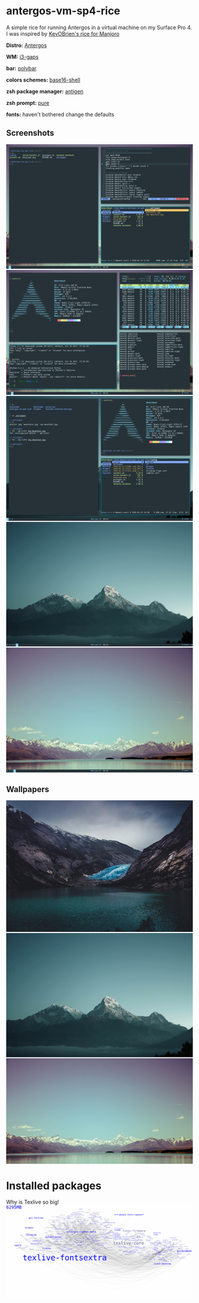 # antergos-vm-sp4-rice
A simple rice for running Antergos in a virtual machine on my Surface Pro 4. I was inspired by [KevOBrien's rice for Manjoro](https://github.com/KevOBrien/dotfiles)

**Distro:** [Antergos](https://antergos.com/)

**WM:** [i3-gaps](https://github.com/Airblader/i3)

**bar:** [polybar](https://github.com/jaagr/polybar)

**colors schemes:** [base16-shell](https://github.com/chriskempson/base16-shell)

**zsh package manager:** [antigen](https://github.com/zsh-users/antigen)

**zsh prompt:** [pure](https://github.com/sindresorhus/pure)

**fonts:** haven't bothered change the defaults


## Screenshots
![sample screenshot](https://github.com/mbeach42/antergos-vm-sp4-rice/blob/master/screenshots/2018-01-15-171002_2736x1824_scrot.png)
![sample screenshot](https://github.com/mbeach42/antergos-vm-sp4-rice/blob/master/screenshots/2018-01-15-171127_2736x1824_scrot.png)
![sample_screeshot](https://github.com/mbeach42/antergos-vm-sp4-rice/blob/master/screenshots/2018-01-15-171321_2736x1824_scrot.png)
![samples_screeshot](https://github.com/mbeach42/antergos-vm-sp4-rice/blob/master/screenshots/2018-01-15-171342_2736x1824_scrot.png)
![sample screenshot](https://github.com/mbeach42/antergos-vm-sp4-rice/blob/master/screenshots/2018-01-15-171216_2736x1824_scrot.png)

## Wallpapers
![sample_screenshot](https://github.com/mbeach42/antergos-vm-sp4-rice/blob/master/wallpaper/glacier.jpg)
![sample screenshot](https://github.com/mbeach42/antergos-vm-sp4-rice/blob/master/wallpaper/sky-mountain.jpg)
![sample screenshot](https://github.com/mbeach42/antergos-vm-sp4-rice/blob/master/wallpaper/mountains.jpg)

# Installed packages 
Why is Texlive so big! 
![pacgraph](https://github.com/mbeach42/antergos-vm-sp4-rice/blob/master/screenshots/pacgraph.png)
